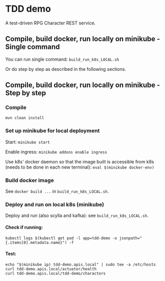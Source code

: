 # TDD demo

A test-driven RPG Character REST service.

## Compile, build docker, run locally on minikube - Single command

You can run single command: `build_run_k8s_LOCAL.sh`

Or do step by step as described in the following sections.

## Compile, build docker, run locally on minikube - Step by step

### Compile

`mvn clean install`

### Set up minikube for local deployment

Start:
`minikube start`

Enable ingress:
`minikube addons enable ingress`

Use k8s' docker daemon so that the image built is accessible from k8s (needs to be done in each new terminal):
`eval $(minikube docker-env)`

### Build docker image

See `docker build ...` in `build_run_k8s_LOCAL.sh`. 

### Deploy and run on local k8s (minikube)

Deploy and run (also scylla and kafka): see `build_run_k8s_LOCAL.sh`. 

#### Check if running:

```
kubectl logs $(kubectl get pod -l app=tdd-demo -o jsonpath="{.items[0].metadata.name}") -f
```

#### Test:

```
echo "$(minikube ip) tdd-demo.apis.local" | sudo tee -a /etc/hosts
curl tdd-demo.apis.local/actuator/health
curl tdd-demo.apis.local/tdd-demo/characters
```
